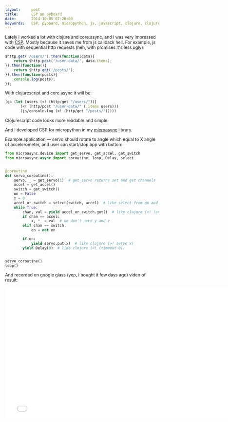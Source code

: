 ```yaml
---
layout:     post
title:      CSP on pyboard
date:       2014-10-05 07:26:00
keywords:   CSP, pyboard, micropython, js, javascript, clojure, clojurescript, core.async
---
```


Lately i worked a lot with clojure and core.async, and i was very impressed with [CSP](http://en.wikipedia.org/wiki/Communicating_sequential_processes).
Mostly because it saves me from js callback hell.
For example, js code with sequential http requests (heh, with promises it's less ugly):

```javascript
$http.get('/users/').then(function(data){
    return $http.post('/user-data/', data.items);
}).then(function(){
    return $http.get('/posts/');
}).then(function(posts){
    console.log(posts);
});
```
With clojurescript and core.async it will be:

```clojure
(go (let [users (<! (http/get "/users/"))]
       (<! (http/post "/user-data/" (:items users)))
       (js/console.log (<! (http/get "/posts/")))))
```
Clojurescript code looks more readable and simple.

And i developed CSP for micropython in my [microasync](https://github.com/nvbn/microasync) library.

Example application &mdash; servo should rotate to angle which equal to
X angle of accelerometer, and user can start/stop app with button:

```python
from microasync.device import get_servo, get_accel, get_switch
from microasync.async import coroutine, loop, Delay, select


@coroutine
def servo_coroutine():
    servo, _ = get_servo(1)  # get_servo returns set and get channels
    accel = get_accel()
    switch = get_switch()
    on = False
    x = 0
    accel_or_switch = select(switch, accel)  # like select from go and like clojure core.async alts!
    while True:
        chan, val = yield accel_or_switch.get()  # like clojure (<! (accel_or_switch))
        if chan == accel:
            x, *_ = val  # we don't need y and z
        elif chan == switch:
            on = not on

        if on:
            yield servo.put(x)  # like clojure (>! servo x)
        yield Delay(0)  # like clojure (<! (timeout 0))


servo_coroutine()
loop()

```
And recorded on google glass (yep, i bought it few days ago) video of result:
<iframe width="766" height="430" src="//www.youtube.com/embed/CmgqT2OMxOA" frameborder="0" allowfullscreen></iframe>
